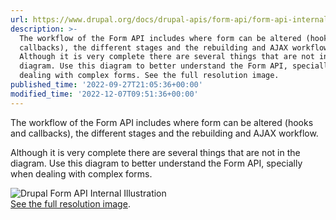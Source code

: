 ```yaml
---
url: https://www.drupal.org/docs/drupal-apis/form-api/form-api-internal-workflow
description: >-
  The workflow of the Form API includes where form can be altered (hooks and
  callbacks), the different stages and the rebuilding and AJAX workflow.
  Although it is very complete there are several things that are not in the
  diagram. Use this diagram to better understand the Form API, specially when
  dealing with complex forms. See the full resolution image.
published_time: '2022-09-27T21:05:36+00:00'
modified_time: '2022-12-07T09:51:36+00:00'
---
```

The workflow of the Form API includes where form can be altered (hooks and callbacks), the different stages and the rebuilding and AJAX workflow.

Although it is very complete there are several things that are not in the diagram. Use this diagram to better understand the Form API, specially when dealing with complex forms.

![Drupal Form API Internal Illustration](https://www.drupal.org/files/fapi_workflow_complete_v2.png)  
[See the full resolution image](/files/fapi%5Fworkflow%5Fcomplete%5Fv2.png).  